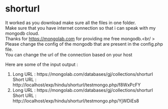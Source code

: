shorturl
========

It worked as you download make sure all the files in one folder.<br/>
Make sure that you have internet connection so that i can speak with my mongodb cloud.</br>
Thanks for <a href="https://mongolab.com" target="_blank">https://mongolab.com</a> for providing me free mongodb.<br/ >
Please change the config of the mongodb that are present in the config.php file.<br/>
You can change the url of the connection based on your host<br />


Here are some of the input output :
<ol>
<li>
Long URL : https://mongolab.com/databases/gj/collections/shorturl <br/>
Short URL : http://localhost/exp/hindu/shorturl/testmongo.php/f8WxPcFY
</li>

<li>
Long URL : https://mongolab.com/databases/gj/collections/shorturl <br/>
Short URL : http://localhost/exp/hindu/shorturl/testmongo.php/YjWDiEs8
</li>
</ol>
